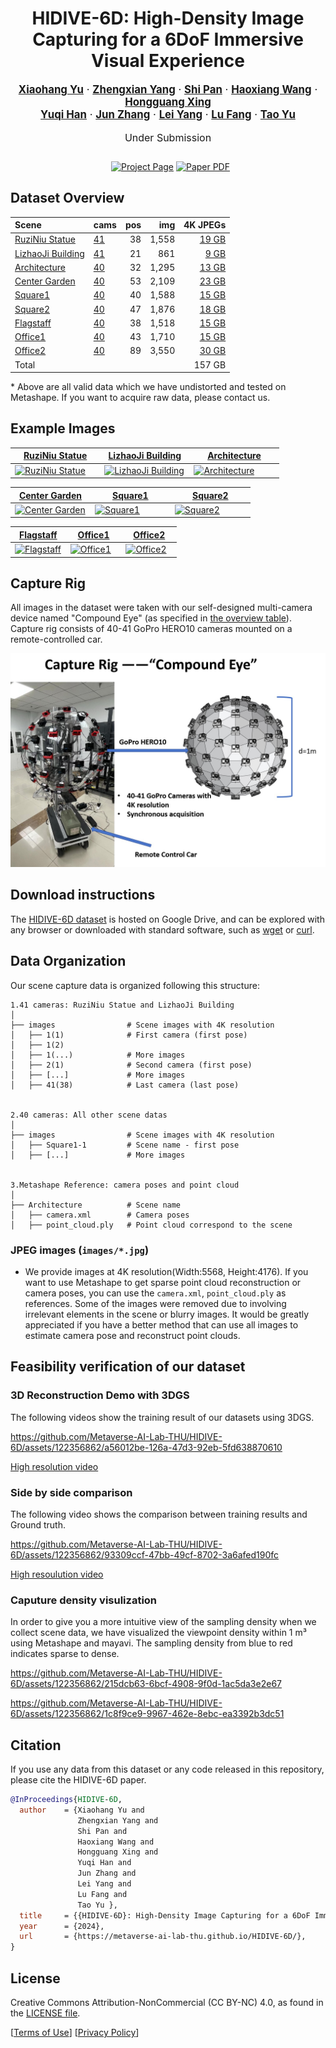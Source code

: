 <div align="center">
  <h1>HIDIVE-6D: High-Density Image Capturing for a 6DoF Immersive Visual Experience </h1>

  <p style="font-size:1.2em">
    <a href=""><strong>Xiaohang Yu</strong></a> ·
    <a href=""><strong>Zhengxian Yang</strong></a> ·
    <a href=""><strong>Shi Pan</strong></a> ·
    <a href=""><strong>Haoxiang Wang</strong></a> ·
    <a href=""><strong>Hongguang Xing</strong></a><br>
    <a href=""><strong>Yuqi Han</strong></a> ·
    <a href=""><strong>Jun Zhang</strong></a> ·
    <a href=""><strong>Lei Yang</strong></a> ·
    <a href=""><strong>Lu Fang</strong></a> ·
    <a href="https://ytrock.com"><strong>Tao Yu</strong></a>
  </p>
  <p align="center" style="font-size:16px">Under Submission</p>


  <p align="center" style="margin: 2em auto;">
    <a href='https://vr-nerf.github.io' style='padding-left: 0.5rem;'><img src='https://img.shields.io/badge/VR--NeRF-Project_page-orange?style=flat&logo=googlecardboard&logoColor=orange' alt='Project Page'></a>
    <a href='https://arxiv.org/abs/2311.02542'><img src='https://img.shields.io/badge/arXiv-Paper_PDF-red?style=flat&logo=arXiv&logoColor=green' alt='Paper PDF'></a>
    <!--<a href='https://dl.acm.org/doi/10.1145/3592106'><img src='https://img.shields.io/badge/Paper-PDF-green?style=flat&logo=arXiv&logoColor=green' alt='DOI'></a>
    <a href='https://youtu.be/GdvxgsITZOw'><img src='https://img.shields.io/badge/YouTube-Video-red?style=flat&logo=YouTube&logoColor=red' alt='YouTube Video'></a>-->
  </p>
</div>

## Dataset Overview

Scene     | cams  | pos |  img |   4K&nbsp;JPEGs 
:---------| ------| ---: | --: | --------------------:
[RuziNiu Statue][apartment_index]  | [41](https://fb-baas-f32eacb9-8abb-11eb-b2b8-4857dd089e15.s3.amazonaws.com/EyefulTower/apartment/images-jpeg-2k/collage.mp4)    | 38  | 1,558 |  [19&nbsp;GB](https://fb-baas-f32eacb9-8abb-11eb-b2b8-4857dd089e15.s3.amazonaws.com/EyefulTower/apartment/images-2k/index.html)
[LizhaoJi Building][kitchen_index] | [41](https://fb-baas-f32eacb9-8abb-11eb-b2b8-4857dd089e15.s3.amazonaws.com/EyefulTower/kitchen/images-jpeg-2k/collage.mp4)      | 21  |   861 |  [9&nbsp;GB ](https://fb-baas-f32eacb9-8abb-11eb-b2b8-4857dd089e15.s3.amazonaws.com/EyefulTower/kitchen/images-2k/index.html)
[Architecture][office1a_index]     | [40](https://fb-baas-f32eacb9-8abb-11eb-b2b8-4857dd089e15.s3.amazonaws.com/EyefulTower/office1a/images-jpeg-2k/collage.mp4)     | 32  | 1,295 |  [13&nbsp;GB](https://fb-baas-f32eacb9-8abb-11eb-b2b8-4857dd089e15.s3.amazonaws.com/EyefulTower/office1a/images-2k/index.html)
[Center Garden][office1b_index]    | [40](https://fb-baas-f32eacb9-8abb-11eb-b2b8-4857dd089e15.s3.amazonaws.com/EyefulTower/office1b/images-jpeg-2k/collage.mp4)     | 53  | 2,109 |  [23&nbsp;GB](https://fb-baas-f32eacb9-8abb-11eb-b2b8-4857dd089e15.s3.amazonaws.com/EyefulTower/office1b/images-2k/index.html)
[Square1][office2_index]           | [40](https://fb-baas-f32eacb9-8abb-11eb-b2b8-4857dd089e15.s3.amazonaws.com/EyefulTower/office2/images-jpeg-2k/collage.mp4)      | 40  | 1,588 |  [15&nbsp;GB](https://fb-baas-f32eacb9-8abb-11eb-b2b8-4857dd089e15.s3.amazonaws.com/EyefulTower/office2/images-2k/index.html)
[Square2][office_view1_index]      | [40](https://fb-baas-f32eacb9-8abb-11eb-b2b8-4857dd089e15.s3.amazonaws.com/EyefulTower/office_view1/images-jpeg-2k/collage.mp4) | 47  | 1,876 |  [18&nbsp;GB](https://fb-baas-f32eacb9-8abb-11eb-b2b8-4857dd089e15.s3.amazonaws.com/EyefulTower/office_view1/images-2k/index.html) 
[Flagstaff][office_view2_index]    | [40](https://fb-baas-f32eacb9-8abb-11eb-b2b8-4857dd089e15.s3.amazonaws.com/EyefulTower/office_view2/images-jpeg-2k/collage.mp4) | 38  | 1,518 |  [15&nbsp;GB](https://fb-baas-f32eacb9-8abb-11eb-b2b8-4857dd089e15.s3.amazonaws.com/EyefulTower/office_view2/images-2k/index.html) 
[Office1][riverview_index]         | [40](https://fb-baas-f32eacb9-8abb-11eb-b2b8-4857dd089e15.s3.amazonaws.com/EyefulTower/riverview/images-jpeg-2k/collage.mp4)    | 43  | 1,710 |  [15&nbsp;GB](https://fb-baas-f32eacb9-8abb-11eb-b2b8-4857dd089e15.s3.amazonaws.com/EyefulTower/riverview/images-2k/index.html)
[Office2][seating_area_index]      | [40](https://fb-baas-f32eacb9-8abb-11eb-b2b8-4857dd089e15.s3.amazonaws.com/EyefulTower/seating_area/images-jpeg-2k/collage.mp4) | 89  | 3,550 |  [30&nbsp;GB](https://fb-baas-f32eacb9-8abb-11eb-b2b8-4857dd089e15.s3.amazonaws.com/EyefulTower/seating_area/images-2k/index.html)
Total                              |                                                                                                                                 |     |       |    157&nbsp;GB |  

\* Above are all valid data which we have undistorted and tested on Metashape. If you want to acquire raw data, please contact us.

[apartment_index]: https://fb-baas-f32eacb9-8abb-11eb-b2b8-4857dd089e15.s3.amazonaws.com/EyefulTower/apartment/index.html
[kitchen_index]: https://fb-baas-f32eacb9-8abb-11eb-b2b8-4857dd089e15.s3.amazonaws.com/EyefulTower/kitchen/index.html
[office1a_index]: https://fb-baas-f32eacb9-8abb-11eb-b2b8-4857dd089e15.s3.amazonaws.com/EyefulTower/office1a/index.html
[office1b_index]: https://fb-baas-f32eacb9-8abb-11eb-b2b8-4857dd089e15.s3.amazonaws.com/EyefulTower/office1b/index.html
[office2_index]: https://fb-baas-f32eacb9-8abb-11eb-b2b8-4857dd089e15.s3.amazonaws.com/EyefulTower/office2/index.html
[office_view1_index]: https://fb-baas-f32eacb9-8abb-11eb-b2b8-4857dd089e15.s3.amazonaws.com/EyefulTower/office_view1/index.html
[office_view2_index]: https://fb-baas-f32eacb9-8abb-11eb-b2b8-4857dd089e15.s3.amazonaws.com/EyefulTower/office_view2/index.html
[riverview_index]: https://fb-baas-f32eacb9-8abb-11eb-b2b8-4857dd089e15.s3.amazonaws.com/EyefulTower/riverview/index.html
[seating_area_index]: https://fb-baas-f32eacb9-8abb-11eb-b2b8-4857dd089e15.s3.amazonaws.com/EyefulTower/seating_area/index.html
[table_index]: https://fb-baas-f32eacb9-8abb-11eb-b2b8-4857dd089e15.s3.amazonaws.com/EyefulTower/table/index.html
[workshop_index]: https://fb-baas-f32eacb9-8abb-11eb-b2b8-4857dd089e15.s3.amazonaws.com/EyefulTower/workshop/index.html

## Example Images

<table>
<thead>
  <tr>
    <th><a href="https://fb-baas-f32eacb9-8abb-11eb-b2b8-4857dd089e15.s3.amazonaws.com/EyefulTower/apartment/index.html">RuziNiu Statue</a></th>
    <th><a href="https://fb-baas-f32eacb9-8abb-11eb-b2b8-4857dd089e15.s3.amazonaws.com/EyefulTower/kitchen/index.html">LizhaoJi Building</a></th>
    <th><a href="https://fb-baas-f32eacb9-8abb-11eb-b2b8-4857dd089e15.s3.amazonaws.com/EyefulTower/office1a/index.html">Architecture</a></th>
  </tr>
</thead>
<tbody>
  <tr>
    <td width="33%"> <a href="https://fb-baas-f32eacb9-8abb-11eb-b2b8-4857dd089e15.s3.amazonaws.com/EyefulTower/apartment/index.html"> <img src="static/images/media/RuziNiu Statue.jpg" alt="RuziNiu Statue" alt="RuziNiu Statue"> </a> </td>
    <td width="33%"> <a href="https://fb-baas-f32eacb9-8abb-11eb-b2b8-4857dd089e15.s3.amazonaws.com/EyefulTower/kitchen/index.html"> <img src="static/images/media/LizhaoJi Building.jpg" alt="LizhaoJi Building" alt="LizhaoJi Building"> </a> </td>
    <td width="33%"> <a href="https://fb-baas-f32eacb9-8abb-11eb-b2b8-4857dd089e15.s3.amazonaws.com/EyefulTower/office1a/index.html"> <img src="static/images/media/Architecture.jpg" alt="Architecture" alt="Architecture"> </a> </td>
  </tr>
</tbody>
</table>

<table>
<thead>
  <tr>
    <th><a href="https://fb-baas-f32eacb9-8abb-11eb-b2b8-4857dd089e15.s3.amazonaws.com/EyefulTower/office1b/index.html">Center Garden</a></th>
    <th><a href="https://fb-baas-f32eacb9-8abb-11eb-b2b8-4857dd089e15.s3.amazonaws.com/EyefulTower/office2/index.html">Square1</a></th>
    <th><a href="https://fb-baas-f32eacb9-8abb-11eb-b2b8-4857dd089e15.s3.amazonaws.com/EyefulTower/office_view1/index.html">Square2</a></th>
  </tr>
</thead>
<tbody>
  <tr>
    <td width="33%"> <a href="https://fb-baas-f32eacb9-8abb-11eb-b2b8-4857dd089e15.s3.amazonaws.com/EyefulTower/office2/index.html"> <img src="static/images/media/Center Garden.jpg" alt="Center Garden" alt="Center Garden"> </a> </td>
    <td width="33%"> <a href="https://fb-baas-f32eacb9-8abb-11eb-b2b8-4857dd089e15.s3.amazonaws.com/EyefulTower/office_view1/index.html"> <img src="static/images/media/Square1.jpg" alt="Square1" alt="Square1"> </a> </td>
    <td width="33%"> <a href="https://fb-baas-f32eacb9-8abb-11eb-b2b8-4857dd089e15.s3.amazonaws.com/EyefulTower/office_view2/index.html"> <img src="static/images/media/Square2.jpg" alt="Square2" alt="Square2"> </a> </td>
  </tr>
</tbody>
</table>

<table>
<thead>
  <tr>
    <th><a href="https://fb-baas-f32eacb9-8abb-11eb-b2b8-4857dd089e15.s3.amazonaws.com/EyefulTower/office_view2/index.html">Flagstaff</a></th>
    <th><a href="https://fb-baas-f32eacb9-8abb-11eb-b2b8-4857dd089e15.s3.amazonaws.com/EyefulTower/office_view2/index.html">Office1</a></th>
    <th><a href="https://fb-baas-f32eacb9-8abb-11eb-b2b8-4857dd089e15.s3.amazonaws.com/EyefulTower/riverview/index.html">Office2</a></th>
  </tr>
</thead>
<tbody>
  <tr>
    <td width="33%"> <a href="https://fb-baas-f32eacb9-8abb-11eb-b2b8-4857dd089e15.s3.amazonaws.com/EyefulTower/seating_area/index.html"> <img src="static/images/media/Flagstaff.jpg" alt="Flagstaff" alt="Flagstaff"> </a> </td>
    <td width="33%"> <a href="https://fb-baas-f32eacb9-8abb-11eb-b2b8-4857dd089e15.s3.amazonaws.com/EyefulTower/table/index.html"> <img src="static/images/media/Office1.jpg" alt="Office1" alt="Office1"> </a> </td>
    <td width="33%"> <a href="https://fb-baas-f32eacb9-8abb-11eb-b2b8-4857dd089e15.s3.amazonaws.com/EyefulTower/office_view2/index.html"> <img src="static/images/media/Office2.jpg" alt="Office2" alt="Office2"> </a> </td>
  </tr>
</tbody>
</table>

## Capture Rig

All images in the dataset were taken with our self-designed multi-camera device named "Compound Eye"  (as specified in [the overview table](#dataset-overview)). Capture rig consists of  40-41 GoPro HERO10 cameras mounted on a remote-controlled car.

![Capture rig model](static/images/capture%20rig.jpg)

## Download instructions

The [HIDIVE-6D dataset](https://fb-baas-f32eacb9-8abb-11eb-b2b8-4857dd089e15.s3.amazonaws.com/EyefulTower/index.html) is hosted on Google Drive, and can be explored with any browser or downloaded with standard software, such as [wget](https://www.gnu.org/software/wget/) or [curl](https://curl.se/).


## Data Organization

Our scene capture data is organized following this structure:
```
1.41 cameras: RuziNiu Statue and LizhaoJi Building
│
├── images                # Scene images with 4K resolution
│   ├── 1(1)              # First camera (first pose)
│   ├── 1(2)              
│   ├── 1(...)            # More images
│   ├── 2(1)              # Second camera (first pose)
│   ├── [...]             # More images
│   ├── 41(38)            # Last camera (last pose)


2.40 cameras: All other scene datas
│
├── images                # Scene images with 4K resolution
│   ├── Square1-1         # Scene name - first pose
│   ├── [...]             # More images


3.Metashape Reference: camera poses and point cloud
│
├── Architecture          # Scene name
│   ├── camera.xml        # Camera poses
│   ├── point_cloud.ply   # Point cloud correspond to the scene

```


### JPEG images (`images/*.jpg`)

* We provide images at 4K resolution(Width:5568, Height:4176). If you want to use Metashape to get sparse point cloud reconstruction or camera poses, you can use the  `camera.xml`, `point_cloud.ply` as references. Some of the images were removed due to involving irrelevant elements in the scene or blurry images. It would be greatly appreciated if you have a better method that can use all images to estimate camera pose and reconstruct point clouds.

## Feasibility verification of our dataset

### 3D Reconstruction Demo with 3DGS

The following videos show the training result of our datasets using 3DGS.



https://github.com/Metaverse-AI-Lab-THU/HIDIVE-6D/assets/122356862/a56012be-126a-47d3-92eb-5fd638870610


[High resolution video](https://cloud.tsinghua.edu.cn/f/0ecde282f3fa4a0cb892/)


### Side by side comparison 

The following video shows the comparison between training results and Ground truth.



https://github.com/Metaverse-AI-Lab-THU/HIDIVE-6D/assets/122356862/93309ccf-47bb-49cf-8702-3a6afed190fc



[High resoulution video](https://github.com/Metaverse-AI-Lab-THU/HIDIVE-6D/blob/main/videos/side_by_side_comparisonV.mp4)

### Caputure density visulization

In order to give you a more intuitive view of the sampling density when we collect scene data, we have visualized the viewpoint density within 1 m&sup3; using Metashape and mayavi. The sampling density from blue to red indicates sparse to dense.



https://github.com/Metaverse-AI-Lab-THU/HIDIVE-6D/assets/122356862/215dcb63-6bcf-4908-9f0d-1ac5da3e2e67




https://github.com/Metaverse-AI-Lab-THU/HIDIVE-6D/assets/122356862/1c8f9ce9-9967-462e-8ebc-ea3392b3dc51




## Citation
If you use any data from this dataset or any code released in this repository, please cite the HIDIVE-6D paper.

```bibtex
@InProceedings{HIDIVE-6D,
  author    = {Xiaohang Yu and
               Zhengxian Yang and
               Shi Pan and
               Haoxiang Wang and
               Hongguang Xing and
               Yuqi Han and
               Jun Zhang and
               Lei Yang and
               Lu Fang and
               Tao Yu },
  title     = {{HIDIVE-6D}: High-Density Image Capturing for a 6DoF Immersive Visual Experience},
  year      = {2024},
  url       = {https://metaverse-ai-lab-thu.github.io/HIDIVE-6D/},
}
```

## License
Creative Commons Attribution-NonCommercial (CC BY-NC) 4.0,
as found in the [LICENSE file](LICENSE).

[[Terms of Use](https://opensource.fb.com/legal/terms/)]
[[Privacy Policy](https://opensource.fb.com/legal/privacy)]
